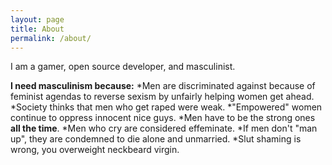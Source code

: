 ```yaml
---
layout: page
title: About
permalink: /about/
---
```


I am a gamer, open source developer, and masculinist.

**I need masculinism because:**
	*Men are discriminated against because of feminist agendas to reverse sexism by unfairly helping women get ahead.
	*Society thinks that men who get raped were weak.
	*"Empowered" women continue to oppress innocent nice guys.
	*Men have to be the strong ones **all the time**.
	*Men who cry are considered effeminate.
	*If men don't "man up", they are condemned to die alone and unmarried.
	*Slut shaming is wrong, you overweight neckbeard virgin.

